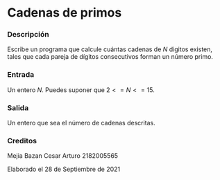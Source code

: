 # Cadenas de primos

### Descripción

Escribe un programa que calcule cuántas cadenas de $N$ digitos existen, tales que cada pareja de dígitos consecutivos forman un número primo.

### Entrada

Un entero $N$. Puedes suponer que $2<=N<=15$.

### Salida

Un entero que sea el número de cadenas descritas.

### Creditos

Mejia Bazan Cesar Arturo 2182005565

Elaborado el 28 de Septiembre de 2021
